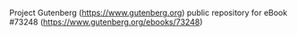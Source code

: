 Project Gutenberg (https://www.gutenberg.org) public repository
for eBook #73248 (https://www.gutenberg.org/ebooks/73248)

